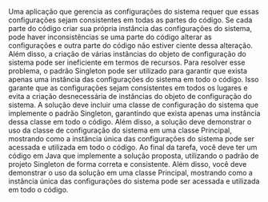 Uma aplicação que gerencia as configurações do sistema requer que essas configurações sejam consistentes em todas as partes do código. Se cada parte do código criar sua própria instância das configurações do sistema, pode haver inconsistências se uma parte do código alterar as configurações e outra parte do código não estiver ciente dessa alteração. Além disso, a criação de várias instâncias do objeto de configuração do sistema pode ser ineficiente em termos de recursos.
Para resolver esse problema, o padrão Singleton pode ser utilizado para garantir que exista apenas uma instância das configurações do sistema em todo o código. Isso garante que as configurações sejam consistentes em todos os lugares e evita a criação desnecessária de instâncias do objeto de configuração do sistema.
A solução deve incluir uma classe de configuração do sistema que implemente o padrão Singleton, garantindo que exista apenas uma instância dessa classe em todo o código. Além disso, a solução deve demonstrar o uso da classe de configuração do sistema em uma classe Principal, mostrando como a instância única das configurações do sistema pode ser acessada e utilizada em todo o código.
Ao final da tarefa, você deve ter um código em Java que implemente a solução proposta, utilizando o padrão de projeto Singleton de forma correta e consistente.
Além disso, você deve demonstrar o uso da solução em uma classe Principal, mostrando como a instância única das configurações do sistema pode ser acessada e utilizada em todo o código.